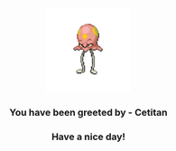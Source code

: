 <p align="center">
            <img src="https://raw.githubusercontent.com/PokeAPI/sprites/master/sprites/pokemon/948.png" width="150" height="150">
          </p>
          <h3 align="center">You have been greeted by - <b>Cetitan</b></h3>
          <h3 align="center">Have a nice day!</h3>
        